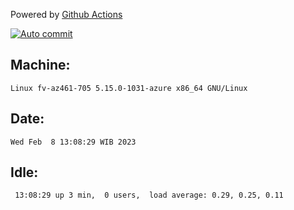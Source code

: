 Powered by [Github Actions](https://github.com/features/actions)

[![Auto commit](https://github.com/hiage/workstation/workflows/Auto%20commit/badge.svg)](https://github.com/hiage/workstation/actions?query=workflow%3A%22Auto+commit%22)

## Machine:
```
Linux fv-az461-705 5.15.0-1031-azure x86_64 GNU/Linux
```
## Date:
```
Wed Feb  8 13:08:29 WIB 2023
```
## Idle:
```
 13:08:29 up 3 min,  0 users,  load average: 0.29, 0.25, 0.11
```
